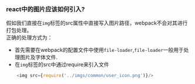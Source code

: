 ### react中的图片应该如何引入?
假如我们直接在`img`标签的src属性中直接写入图片路径，webpack不会对其进行打包处理。  
正确的处理方式为：
+ 首先需要在webpack的配置文件中使用`file-loader`,`file-loader`一般用于处理图片及字体文件.
+ 在`img`标签的src中通过require来引入文件
```javascript
    <img src={require('../imgs/common/user_icon.png')}/>
```

